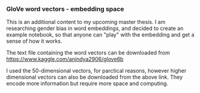 ### GloVe word vectors - embedding space

This is an additional content to my upcoming master thesis. I am researching gender bias in word embeddings, and decided to create an example notebook, so that anyone can "play" with the embedding and get a sense of how it works. 

The text file containing the word vectors can be downloaded from https://www.kaggle.com/anindya2906/glove6b

I used the 50-dimensional vectors, for parctical reasons, however higher dimensional vectors can also be downloaded from the above link. They encode more information but require more space and computing.